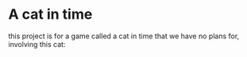 # A cat in time
this project is for a game called a cat in time that we have no plans for, involving this cat:
<img a="">
